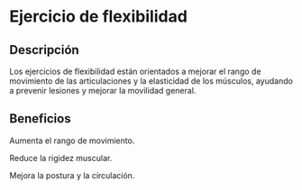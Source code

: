 # Ejercicio de flexibilidad

## Descripción

Los ejercicios de flexibilidad están orientados a mejorar el rango de movimiento de las articulaciones y la elasticidad de los músculos, ayudando a prevenir lesiones y mejorar la movilidad general.

## Beneficios

Aumenta el rango de movimiento.

Reduce la rigidez muscular.

Mejora la postura y la circulación.